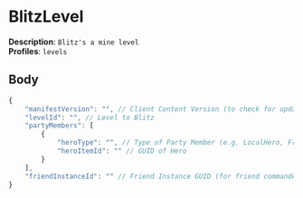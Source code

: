# BlitzLevel

**Description**: `Blitz's a mine level` \
**Profiles**: `levels`

## Body

```js
{
    "manifestVersion": "", // Client Content Version (to check for updates)
    "levelId": "", // Level to Blitz
    "partyMembers": [
        {
            "heroType": "", // Type of Party Member (e.g. LocalHero, FriendCommander)
            "heroItemId": "" // GUID of Hero
        }
    ],
    "friendInstanceId": "" // Friend Instance GUID (for friend commander)
}
```

